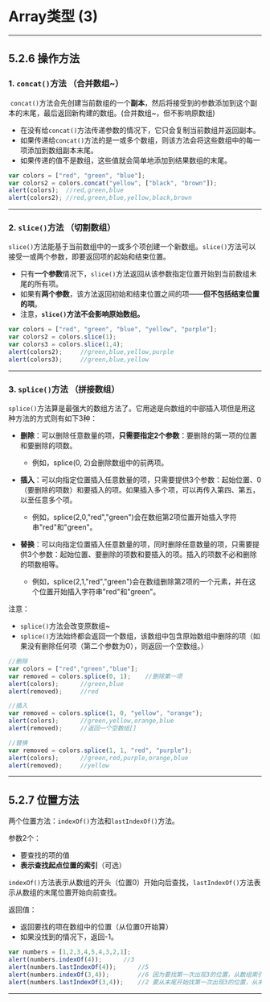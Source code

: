 # Array类型 (3)
-----
## 5.2.6 操作方法
### 1. `concat()`方法 （合并数组~）
 `concat()`方法会先创建当前数组的一个**副本**，然后将接受到的参数添加到这个副本的末尾，最后返回新构建的数组。(合并数组~，但不影响原数组)

- 在没有给`concat()`方法传递参数的情况下，它只会复制当前数组并返回副本。
- 如果传递给`concat()`方法的是一或多个数组，则该方法会将这些数组中的每一项添加到数组副本末尾。
- 如果传递的值不是数组，这些值就会简单地添加到结果数组的末尾。

```js
var colors = ["red", "green", "blue"];
var colors2 = colors.concat("yellow", ["black", "brown"]);
alert(colors);  //red,green,blue
alert(colors2); //red,green,blue,yellow,black,brown
```
----

### 2. `slice()`方法 （切割数组）
`slice()`方法能基于当前数组中的一或多个项创建一个新数组。`slice()`方法可以接受一或两个参数，即要返回项的起始和结束位置。

- 只有**一个参数**情况下，`slice()`方法返回从该参数指定位置开始到当前数组末尾的所有项。
- 如果有**两个参数**，该方法返回初始和结束位置之间的项——**但不包括结束位置的项**。
- 注意，**`slice()`方法不会影响原始数组。**
```js
var colors = ["red", "green", "blue", "yellow", "purple"];
var colors2 = colors.slice(1);
var colors3 = colors.slice(1,4);
alert(colors2);     //green,blue,yellow,purple
alert(colors3);     //green,blue,yellow
```

---

### 3. `splice()`方法 （拼接数组）
`splice()`方法算是最强大的数组方法了。它用途是向数组的中部插入项但是用这种方法的方式则有如下3种：
- **删除**：可以删除任意数量的项，**只需要指定2个参数**：要删除的第一项的位置和要删除的项数。
    - 例如，splice(0, 2)会删除数组中的前两项。

- **插入**：可以向指定位置插入任意数量的项，只需要提供3个参数：起始位置、0（要删除的项数）和要插入的项。如果插入多个项，可以再传入第四、第五，以至任意多个项。
    - 例如，splice(2,0,"red","green")会在数组第2项位置开始插入字符串"red"和"green"。

- **替换**：可以向指定位置插入任意数量的项，同时删除任意数量的项，只需要提供3个参数：起始位置、要删除的项数和要插入的项。插入的项数不必和删除的项数相等。
    - 例如，splice(2,1,"red","green")会在数组删除第2项的一个元素，并在这个位置开始插入字符串"red"和"green"。

注意：
- `splice()`方法会改变原数组~
- `splice()`方法始终都会返回一个数组，该数组中包含原始数组中删除的项（如果没有删除任何项（第二个参数为0），则返回一个空数组。）

```js
//删除
var colors = ["red","green","blue"];
var removed = colors.splice(0, 1);    //删除第一项
alert(colors);      //green,blue
alert(removed);     //red

//插入
var removed = colors.splice(1, 0, "yellow", "orange");
alert(colors);      //green,yellow,orange,blue
alert(removed);     //返回一个空数组[]

//替换
var removed = colors.splice(1, 1, "red", "purple");
alert(colors);      //green,red,purple,orange,blue
alert(removed);     //yellow
```

---

## 5.2.7 位置方法
两个位置方法：`indexOf()`方法和`lastIndexOf()`方法。

参数2个：
- 要查找的项的值
- **表示查找起点位置的索引**（可选）

`indexOf()`方法表示从数组的开头（位置0）开始向后查找，`lastIndexOf()`方法表示从数组的末尾位置开始向前查找。

返回值：
- 返回要找的项在数组中的位置（从位置0开始算）
- 如果没找到的情况下，返回-1。
```js
var numbers = [1,2,3,4,5,4,3,2,1];
alert(numbers.indexOf(4));      //3
alert(numbers.lastIndexOf(4));      //5
alert(numbers.indexOf(3,4));        //6 因为要找第一次出现3的位置，从数组索引为4的位置开始找，在数组索引为6的位置找到3
alert(numbers.lastIndexOf(3,4));    //2 要从末尾开始找第一次出现3的位置，从末尾开始索引为4的位置开始找，发现第一次出现3的索引为2。
```

---
